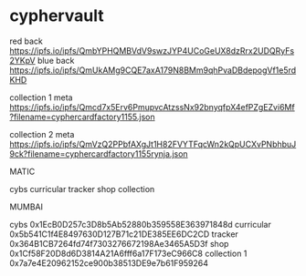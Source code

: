 # cyphervault

red back https://ipfs.io/ipfs/QmbYPHQMBVdV9swzJYP4UCoGeUX8dzRrx2UDQRyFs2YKpV
blue back https://ipfs.io/ipfs/QmUkAMg9CQE7axA179N8BMm9qhPvaDBdepogVf1e5rdKHD

collection 1 meta https://ipfs.io/ipfs/Qmcd7x5Erv6PmupvcAtzssNx92bnyqfpX4efPZgEZvi6Mf?filename=cyphercardfactory1155.json

collection 2 meta https://ipfs.io/ipfs/QmVzQ2PPbfAXgJt1H82FVYTFqcWn2kQpUCXvPNbhbuJ9ck?filename=cyphercardfactory1155rynja.json

MATIC

cybs
curricular
tracker 
shop
collection


MUMBAI

cybs 0x1EcB0D257c3D8b5Ab52880b359558E363971848d
curricular 0x5b541C1f4E8497630D127B71c21DE385EE6DC2CD
tracker 0x364B1CB7264fd74f7303276672198Ae3465A5D3f
shop 0x1Cf58F20D8d6D3814A21A6fff6a17F173eC966C8
collection 1 0x7a7e4E20962152ce900b38513DE9e7b61F959264
